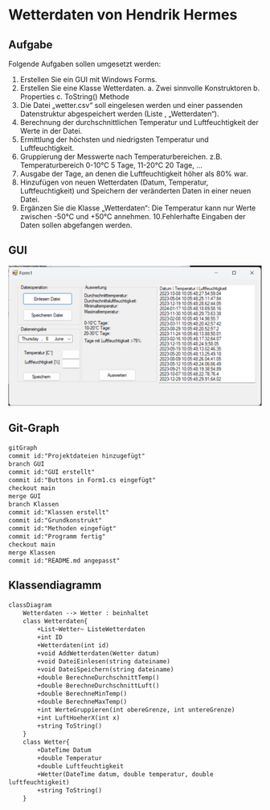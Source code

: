 # Wetterdaten von Hendrik Hermes
## Aufgabe
Folgende Aufgaben sollen umgesetzt werden:
1. Erstellen Sie ein GUI mit Windows Forms.
2. Erstellen Sie eine Klasse Wetterdaten.
a. Zwei sinnvolle Konstruktoren
b. Properties
c. ToString() Methode
3. Die Datei „wetter.csv“ soll eingelesen werden und einer passenden Datenstruktur
abgespeichert werden (Liste , „Wetterdaten“).
4. Berechnung der durchschnittlichen Temperatur und Luftfeuchtigkeit der Werte in der
Datei.
5. Ermittlung der höchsten und niedrigsten Temperatur und Luftfeuchtigkeit.
6. Gruppierung der Messwerte nach Temperaturbereichen.
z.B. Temperaturbereich 0-10°C 5 Tage, 11-20°C 20 Tage, ...
7. Ausgabe der Tage, an denen die Luftfeuchtigkeit höher als 80% war.
8. Hinzufügen von neuen Wetterdaten (Datum, Temperatur, Luftfeuchtigkeit) und
Speichern der veränderten Daten in einer neuen Datei.
9. Ergänzen Sie die Klasse „Wetterdaten“: Die Temperatur kann nur Werte zwischen
-50°C und +50°C annehmen.
10.Fehlerhafte Eingaben der Daten sollen abgefangen werden.
## GUI
![Bild vom GUI](imageGUI.png)
## Git-Graph
```mermaid
gitGraph
commit id:"Projektdateien hinzugefügt"
branch GUI
commit id:"GUI erstellt"
commit id:"Buttons in Form1.cs eingefügt"
checkout main
merge GUI
branch Klassen
commit id:"Klassen erstellt"
commit id:"Grundkonstrukt"
commit id:"Methoden eingefügt"
commit id:"Programm fertig"
checkout main
merge Klassen
commit id:"README.md angepasst"
```
## Klassendiagramm
```mermaid
classDiagram
    Wetterdaten --> Wetter : beinhaltet
    class Wetterdaten{
        +List~Wetter~ ListeWetterdaten
        +int ID
        +Wetterdaten(int id)
        +void AddWetterdaten(Wetter datum)
        +void DateiEinlesen(string dateiname)
        +void DateiSpeichern(string dateiname)
        +double BerechneDurchschnittTemp()
        +double BerechneDurchschnittLuft()
        +double BerechneMinTemp()
        +double BerechneMaxTemp()
        +int WerteGruppieren(int obereGrenze, int untereGrenze)
        +int LuftHoeherX(int x)
        +string ToString()
    }
    class Wetter{
        +DateTime Datum
        +double Temperatur
        +double Luftfeuchtigkeit
        +Wetter(DateTime datum, double temperatur, double luftfeuchtigkeit)
        +string ToString()
    }
```

